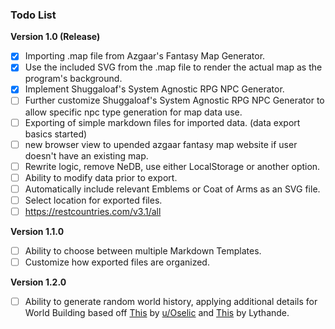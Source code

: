 ### Todo List

**Version 1.0 (Release)**

- [x] Importing .map file from Azgaar's Fantasy Map Generator.
- [x] Use the included SVG from the .map file to render the actual map as the program's background.
- [x] Implement Shuggaloaf's System Agnostic RPG NPC Generator.
- [ ] Further customize Shuggaloaf's System Agnostic RPG NPC Generator to allow specific npc type generation for map data use.
- [ ] Exporting of simple markdown files for imported data. (data export basics started)
- [ ] new browser view to upended azgaar fantasy map website if user doesn't have an existing map.
- [ ] Rewrite logic, remove NeDB, use either LocalStorage or another option.
- [ ] Ability to modify data prior to export.
- [ ] Automatically include relevant Emblems or Coat of Arms as an SVG file.
- [ ] Select location for exported files.
- [ ] https://restcountries.com/v3.1/all

**Version 1.1.0**

- [ ] Ability to choose between multiple Markdown Templates.
- [ ] Customize how exported files are organized.

**Version 1.2.0**

- [ ] Ability to generate random world history, applying additional details for World Building based off [This](https://www.reddit.com/r/worldbuilding/comments/9ugp4r/hey_squad_so_ive_got_an_idea_for_easy_world/) by [u/Oselic](https://www.reddit.com/user/Osellic/) and [This](https://docs.google.com/spreadsheets/d/1QbuVTfTYSczRJIRbffGPDhv6jEMxoa-RyIgi1ityV8U/edit#gid=560919452) by Lythande.
